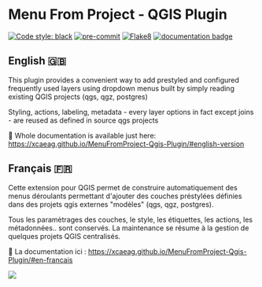 # Menu From Project - QGIS Plugin

[![Code style: black](https://img.shields.io/badge/code%20style-black-000000.svg)](https://github.com/psf/black)
[![pre-commit](https://img.shields.io/badge/pre--commit-enabled-brightgreen?logo=pre-commit&logoColor=white)](https://github.com/pre-commit/pre-commit)
[![Flake8](https://img.shields.io/badge/flake8-enabled-yellowgreen)](https://flake8.pycqa.org/)
[![documentation badge](https://img.shields.io/badge/documentation-autobuilt%20with%20Sphinx-blue)](https://xcaeag.github.io/MenuFromProject-Qgis-Plugin/)

## English :gb:

This plugin provides a convenient way to add prestyled and configured frequently used layers using dropdown menus built by simply reading existing QGIS projects (qgs, qgz, postgres)

Styling, actions, labeling, metadata - every layer options in fact except joins - are reused as defined in source qgs projects

:book: Whole documentation is available just here: <https://xcaeag.github.io/MenuFromProject-Qgis-Plugin/#english-version>

## Français :fr:

Cette extension pour QGIS permet de construire automatiquement des menus déroulants permettant d'ajouter des couches préstylées définies dans des projets qgis externes "modèles" (qgs, qgz, postgres).

Tous les paramètrages des couches, le style, les étiquettes, les actions, les métadonnées.. sont conservés. La maintenance se résume à la gestion de quelques projets QGIS centralisés.

:book: La documentation ici : <https://xcaeag.github.io/MenuFromProject-Qgis-Plugin/#en-francais>

![](https://raw.githubusercontent.com/xcaeag/MenuFromProject-Qgis-Plugin/master/menu_from_project/doc/menu-tuto-en.gif)
